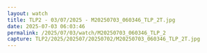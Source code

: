 ```yaml
---
layout: watch
title: TLP2 - 03/07/2025 - M20250703_060346_TLP_2T.jpg
date: 2025-07-03 06:03:46
permalink: /2025/07/03/watch/M20250703_060346_TLP_2
capture: TLP2/2025/202507/20250702/M20250703_060346_TLP_2T.jpg
---
```

